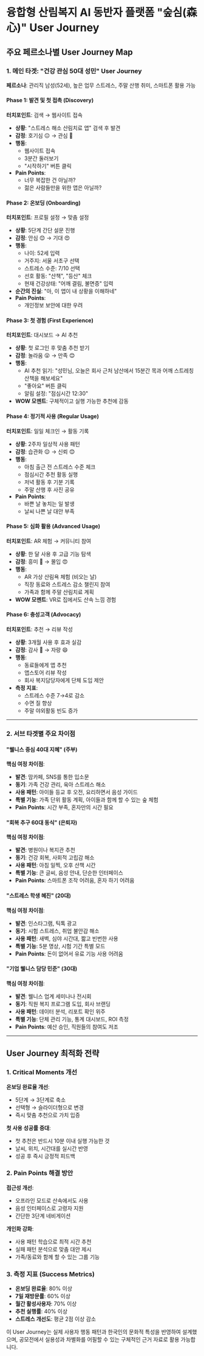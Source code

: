 # 융합형 산림복지 AI 동반자 플랫폼 "숲심(森心)" User Journey

## 주요 페르소나별 User Journey Map

### 1. 메인 타겟: "건강 관심 50대 성민" User Journey

**페르소나**: 관리직 남성(52세), 높은 업무 스트레스, 주말 산행 취미, 스마트폰 활용 가능

#### Phase 1: 발견 및 첫 접촉 (Discovery)
**터치포인트**: 검색 → 웹사이트 접속
- **상황**: "스트레스 해소 산림치료 앱" 검색 후 발견
- **감정**: 호기심 😐 → 관심 🙂
- **행동**: 
  - 웹사이트 접속
  - 3분간 둘러보기
  - "시작하기" 버튼 클릭
- **Pain Points**: 
  - 너무 복잡한 건 아닐까?
  - 젊은 사람들만을 위한 앱은 아닐까?

#### Phase 2: 온보딩 (Onboarding)
**터치포인트**: 프로필 설정 → 맞춤 설정
- **상황**: 5단계 간단 설문 진행
- **감정**: 안심 😊 → 기대 😍
- **행동**:
  - 나이: 52세 입력
  - 거주지: 서울 서초구 선택
  - 스트레스 수준: 7/10 선택
  - 선호 활동: "산책", "등산" 체크
  - 현재 건강상태: "어깨 결림, 불면증" 입력
- **순간의 진실**: "아, 이 앱이 내 상황을 이해하네"
- **Pain Points**: 
  - 개인정보 보안에 대한 우려

#### Phase 3: 첫 경험 (First Experience) 
**터치포인트**: 대시보드 → AI 추천
- **상황**: 첫 로그인 후 맞춤 추천 받기
- **감정**: 놀라움 😮 → 만족 😊
- **행동**:
  - AI 추천 읽기: "성민님, 오늘은 회사 근처 남산에서 15분간 목과 어깨 스트레칭 산책을 해보세요"
  - "좋아요" 버튼 클릭
  - 알림 설정: "점심시간 12:30"
- **WOW 모멘트**: 구체적이고 실행 가능한 추천에 감동

#### Phase 4: 정기적 사용 (Regular Usage)
**터치포인트**: 일일 체크인 → 활동 기록
- **상황**: 2주차 일상적 사용 패턴
- **감정**: 습관화 😌 → 신뢰 😊
- **행동**:
  - 아침 출근 전 스트레스 수준 체크
  - 점심시간 추천 활동 실행
  - 저녁 활동 후 기분 기록
  - 주말 산행 후 사진 공유
- **Pain Points**:
  - 바쁜 날 놓치는 일 발생
  - 날씨 나쁜 날 대안 부족

#### Phase 5: 심화 활용 (Advanced Usage)
**터치포인트**: AR 체험 → 커뮤니티 참여
- **상황**: 한 달 사용 후 고급 기능 탐색
- **감정**: 흥미 🤔 → 몰입 😍
- **행동**:
  - AR 가상 산림욕 체험 (비오는 날)
  - 직장 동료와 스트레스 감소 챌린지 참여
  - 가족과 함께 주말 산림치료 계획
- **WOW 모멘트**: VR로 집에서도 산속 느낌 경험

#### Phase 6: 충성고객 (Advocacy)
**터치포인트**: 추천 → 리뷰 작성
- **상황**: 3개월 사용 후 효과 실감
- **감정**: 감사 🥰 → 자랑 😄
- **행동**:
  - 동료들에게 앱 추천
  - 앱스토어 리뷰 작성
  - 회사 복지담당자에게 단체 도입 제안
- **측정 지표**: 
  - 스트레스 수준 7→4로 감소
  - 수면 질 향상
  - 주말 야외활동 빈도 증가

---

### 2. 서브 타겟별 주요 차이점

#### "웰니스 중심 40대 지혜" (주부)
**핵심 여정 차이점**:
- **발견**: 맘카페, SNS를 통한 입소문
- **동기**: 가족 건강 관리, 육아 스트레스 해소
- **사용 패턴**: 아이들 등교 후 오전, 요리하면서 음성 가이드
- **특별 기능**: 가족 단위 활동 계획, 아이들과 함께 할 수 있는 숲 체험
- **Pain Points**: 시간 부족, 혼자만의 시간 필요

#### "회복 추구 60대 동식" (은퇴자)  
**핵심 여정 차이점**:
- **발견**: 병원이나 복지관 추천
- **동기**: 건강 회복, 사회적 고립감 해소
- **사용 패턴**: 아침 일찍, 오후 산책 시간
- **특별 기능**: 큰 글씨, 음성 안내, 단순한 인터페이스
- **Pain Points**: 스마트폰 조작 어려움, 혼자 하기 어려움

#### "스트레스 학생 혜진" (20대)
**핵심 여정 차이점**:
- **발견**: 인스타그램, 틱톡 광고
- **동기**: 시험 스트레스, 취업 불안감 해소
- **사용 패턴**: 새벽, 심야 시간대, 짧고 빈번한 사용
- **특별 기능**: 5분 명상, 시험 기간 특별 모드
- **Pain Points**: 돈이 없어서 유료 기능 사용 어려움

#### "기업 웰니스 담당 민준" (30대)
**핵심 여정 차이점**:
- **발견**: 웰니스 업계 세미나나 전시회
- **동기**: 직원 복지 프로그램 도입, 회사 브랜딩
- **사용 패턴**: 데이터 분석, 리포트 확인 위주
- **특별 기능**: 단체 관리 기능, 통계 대시보드, ROI 측정
- **Pain Points**: 예산 승인, 직원들의 참여도 저조

---

## User Journey 최적화 전략

### 1. Critical Moments 개선
**온보딩 완료율 개선**: 
- 5단계 → 3단계로 축소
- 선택형 → 슬라이더형으로 변경
- 즉시 맞춤 추천으로 가치 입증

**첫 사용 성공률 증대**:
- 첫 추천은 반드시 10분 이내 실행 가능한 것
- 날씨, 위치, 시간대를 실시간 반영
- 성공 후 즉시 긍정적 피드백

### 2. Pain Points 해결 방안
**접근성 개선**:
- 오프라인 모드로 산속에서도 사용
- 음성 인터페이스로 고령자 지원
- 간단한 3단계 네비게이션

**개인화 강화**:
- 사용 패턴 학습으로 최적 시간 추천
- 실패 패턴 분석으로 맞춤 대안 제시
- 가족/동료와 함께 할 수 있는 그룹 기능

### 3. 측정 지표 (Success Metrics)
- **온보딩 완료율**: 80% 이상
- **7일 재방문률**: 60% 이상  
- **월간 활성사용자**: 70% 이상
- **추천 실행률**: 40% 이상
- **스트레스 개선도**: 평균 2점 이상 감소

이 User Journey는 실제 사용자 행동 패턴과 한국인의 문화적 특성을 반영하여 설계했으며, 공모전에서 실용성과 차별화를 어필할 수 있는 구체적인 근거 자료로 활용 가능합니다.